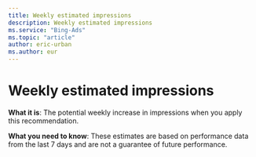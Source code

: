 ```yaml
---
title: Weekly estimated impressions
description: Weekly estimated impressions
ms.service: "Bing-Ads"
ms.topic: "article"
author: eric-urban
ms.author: eur
---
```


# Weekly estimated impressions

**What it is**: The potential weekly increase in impressions when you apply this recommendation.

**What you need to know**: These estimates are based on performance data from the last 7 days and are not a guarantee of future performance.


